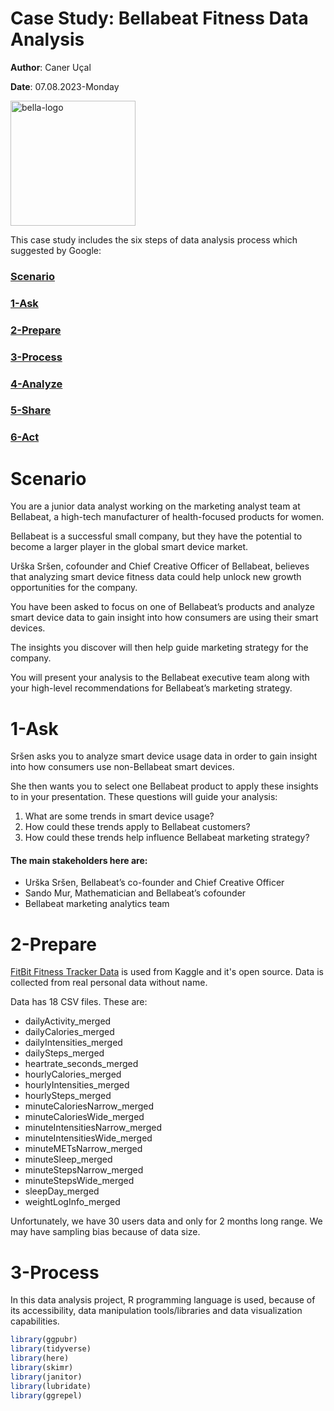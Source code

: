 # Case Study: Bellabeat Fitness Data Analysis

**Author**: Caner Uçal

**Date**: 07.08.2023-Monday

<img src="https://play-lh.googleusercontent.com/1DEgw7f-f8Dtp7r0lZ3qn7FfsNb_zYGWVkrAdf5ht8eDFEnRi1HX5Qk-NRTJ9cwbzUg" width="200" alt="bella-logo">

This case study includes the six steps of data analysis process which suggested by Google:

### [Scenario](#scenario-1)

### [1-Ask](#1-ask-1)

### [2-Prepare](#2-prepare-1)

### [3-Process](#3-process-1)

### [4-Analyze](#4-analyze-1)

### [5-Share](#5-share-1)

### [6-Act](#6-act-1)

# Scenario

You are a junior data analyst working on the marketing analyst team at Bellabeat, a high-tech manufacturer of health-focused products for women. 

Bellabeat is a successful small company, but they have the potential to become a larger player in the global smart device market. 

Urška Sršen, cofounder and Chief Creative Officer of Bellabeat, believes that analyzing smart device fitness data could help unlock new growth opportunities for the company. 

You have been asked to focus on one of Bellabeat’s products and analyze smart device data to gain insight into how consumers are using their smart devices. 

The insights you discover will then help guide marketing strategy for the company. 

You will present your analysis to the Bellabeat executive team along with your high-level recommendations for Bellabeat’s marketing strategy.

# 1-Ask
Sršen asks you to analyze smart device usage data in order to gain insight into how consumers use non-Bellabeat smart devices. 

She then wants you to select one Bellabeat product to apply these insights to in your presentation. These questions will guide your analysis:
1. What are some trends in smart device usage?
2. How could these trends apply to Bellabeat customers?
3. How could these trends help influence Bellabeat marketing strategy?

#### The main stakeholders here are:

- Urška Sršen, Bellabeat’s co-founder and Chief Creative Officer
- Sando Mur, Mathematician and Bellabeat’s cofounder 
- Bellabeat marketing analytics team

# 2-Prepare
[FitBit Fitness Tracker Data](https://www.kaggle.com/datasets/arashnic/fitbit) is used from Kaggle and it's open source. Data is collected from real personal data without name.

Data has 18 CSV files. These are:
- dailyActivity_merged
- dailyCalories_merged
- dailyIntensities_merged
- dailySteps_merged
- heartrate_seconds_merged
- hourlyCalories_merged
- hourlyIntensities_merged
- hourlySteps_merged
- minuteCaloriesNarrow_merged
- minuteCaloriesWide_merged
- minuteIntensitiesNarrow_merged
- minuteIntensitiesWide_merged
- minuteMETsNarrow_merged
- minuteSleep_merged
- minuteStepsNarrow_merged
- minuteStepsWide_merged
- sleepDay_merged
- weightLogInfo_merged

Unfortunately, we have 30 users data and only for 2 months long range. We may have sampling bias because of data size.

# 3-Process
In this data analysis project, R programming language is used, because of its accessibility, data manipulation tools/libraries and data visualization capabilities.

```r
library(ggpubr)
library(tidyverse)
library(here)
library(skimr)
library(janitor)
library(lubridate)
library(ggrepel)
```